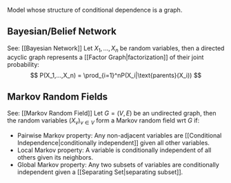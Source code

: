 Model whose structure of conditional dependence is a graph.

## Bayesian/Belief Network
See: [[Bayesian Network]]
Let $X_1, ..., X_n$ be random variables, then a directed acyclic graph represents a [[Factor Graph|factorization]] of their joint probability: 
$$
P(X_1,...,X_n) = \prod_{i=1}^nP(X_i|\text{parents}(X_i))
$$ 
## Markov Random Fields
See: [[Markov Random Field]]
Let $G=(V,E)$ be an undirected graph, then the random variables $(X_v)_{v\in V}$ form a Markov random field wrt $G$ if:
- Pairwise Markov property: Any non-adjacent variables are [[Conditional Independence|conditionally independent]] given all other variables.
- Local Markov property: A variable is conditionally independent of all others given its neighbors.
- Global Markov property: Any two subsets of variables are conditionally independent given a [[Separating Set|separating subset]].